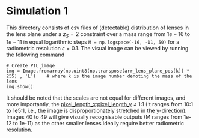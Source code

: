 # Simulation 1

This directory consists of csv files of (detectable) distribution of lenses in the lens plane under a $z_S = 2$ constraint over a mass range from $1e-16$ to $1e-11$ in equal logarithmic steps `M = np.logspace(-16, -11, 50)` for a radiometric resolution $\epsilon = 0.1$. 
The visual image can be viewed by running the following command
```
# Create PIL image
img = Image.fromarray(np.uint8(np.transpose(arr_lens_plane_pos[k]) * 255) , 'L')    # where k is the image number denoting the mass of the lens
img.show()
```
It should be noted that the scales are not equal for different images, and more importantly, the [pixel_length_x](./pixel_length_x.csv):[pixel_length_y](./pixel_length_y.csv) $\neq$ 1:1 (It ranges from 10:1 to 1e5:1, i.e., the image is disproportionately stretched in the y-direction). 
Images 40 to 49 will give visually recognisable outputs (M ranges from 1e-12 to 1e-11) as the other smaller lenses ideally require better radiometric resolution.
